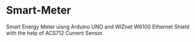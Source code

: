 # Smart-Meter
Smart Energy Meter uisng Arduino UNO and WIZnet W6100 Ethernet Shield with the help of ACS712 Current Sensor.
